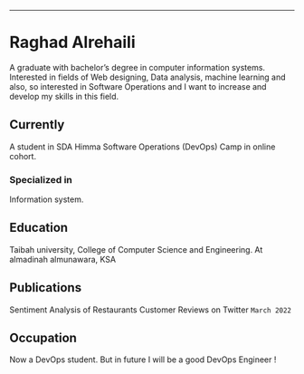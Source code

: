 ---
# Raghad Alrehaili
A graduate with bachelor’s degree in computer information systems. Interested in fields of Web designing, Data analysis, machine learning and also, so interested in Software Operations and I want to increase and develop my skills in this field.

## Currently

A student in SDA Himma Software Operations (DevOps) Camp in online cohort.

### Specialized in

Information system.

## Education

Taibah university, College of Computer Science and Engineering. At almadinah almunawara, KSA

## Publications

Sentiment Analysis of Restaurants Customer Reviews on Twitter `March 2022`

## Occupation

Now a DevOps student. But in future I will be a good DevOps Engineer !

<!-- ### Footer

Last updated: June 2022 -->

